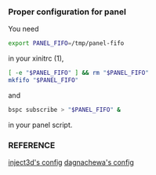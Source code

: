 ### Proper configuration for panel
You need
  ```bash
  export PANEL_FIFO=/tmp/panel-fifo
  ```
in your xinitrc (1),
  ```bash
  [ -e "$PANEL_FIFO" ] && rm "$PANEL_FIFO"
  mkfifo "$PANEL_FIFO"
  ```
and
  ```bash
  bspc subscribe > "$PANEL_FIFO" &
  ```
in your panel script.

### REFERENCE
[inject3d's config](https://github.com/inject3d/dotfiles/blob/master/bin/panel)
[dagnachewa's config](https://github.com/dagnachewa/dotfiles/blob/master/bspwm/panel/panel)